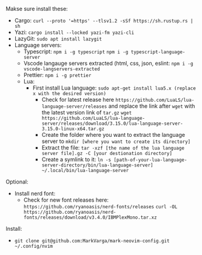 Makse sure install these:
- Cargo:
  `curl --proto '=https' --tlsv1.2 -sSf https://sh.rustup.rs | sh`
- Yazi:
  `cargo install --locked yazi-fm yazi-cli`
- LazyGit:
  `sudo apt install lazygit`
- Language servers:
  - Typescript:
    `npm i -g typescript`
    `npm i -g typescript-language-server`
  - Vscode langauge servers extracted (html, css, json, eslint:
    `npm i -g vscode-langservers-extracted`
  - Prettier:
    `npm i -g prettier`
  - Lua:
    - First install Lua language:
      `sudo apt-get install lua5.x (replace x with the desired version)`
      - Check for latest release here `https://github.com/LuaLS/lua-language-server/releases` and replace the link after `wget` with the latest version link of `tar.gz`
        `wget https://github.com/LuaLS/lua-language-server/releases/download/3.15.0/lua-language-server-3.15.0-linux-x64.tar.gz`
      - Create the folder where you want to extract the language server to
        `mkdir [where you want to create its directory]`
      - Extract the file:
        `tar -xzf [the name of the lua language server file].gz -C [your destionation directory]`
      - Create a symlink to it:
        `ln -s [path-of-your-lua-language-server-directory/bin/lua-language-server] ~/.local/bin/lua-language-server`

Optional:

 - Install nerd font:
   - Check for new font releases here: `https://github.com/ryanoasis/nerd-fonts/releases`
     `curl -OL https://github.com/ryanoasis/nerd-fonts/releases/download/v3.4.0/IBMPlexMono.tar.xz`

Install:
- `git clone git@github.com:MarkVarga/mark-neovim-config.git ~/.config/nvim`
    
